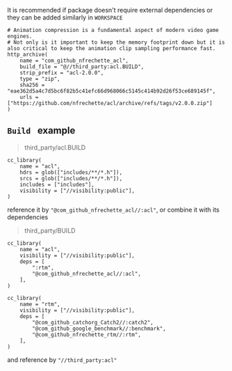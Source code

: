 It is recommended if package doesn't require external dependencies or they can be added similarly in `WORKSPACE`
```
# Animation compression is a fundamental aspect of modern video game engines. 
# Not only is it important to keep the memory footprint down but it is also critical to keep the animation clip sampling performance fast.
http_archive(
    name = "com_github_nfrechette_acl",
    build_file = "@//third_party:acl.BUILD",
    strip_prefix = "acl-2.0.0",
    type = "zip",
    sha256 = "eae362d5a4c7d5bc6f82b5c41efc66d968066c5145c414b92d26f53ce689145f",
    urls = ["https://github.com/nfrechette/acl/archive/refs/tags/v2.0.0.zip"]
)
```
## `Build ` example

> third_party/acl.BUILD

```
cc_library(
    name = "acl",
    hdrs = glob(["includes/**/*.h"]),
    srcs = glob(["includes/**/*.h"]),
    includes = ["includes"],
    visibility = ["//visibility:public"],
)
```
reference it by `"@com_github_nfrechette_acl//:acl"`, or combine it with its dependencies


> third_party/BUILD

```
cc_library(
    name = "acl",
    visibility = ["//visibility:public"],
    deps = [
        ":rtm",
        "@com_github_nfrechette_acl//:acl",
    ],
)

cc_library(
    name = "rtm",
    visibility = ["//visibility:public"],
    deps = [
        "@com_github_catchorg_Catch2//:catch2",
        "@com_github_google_benchmark//:benchmark",
        "@com_github_nfrechette_rtm//:rtm",
    ],
)
```
and reference by `"//third_party:acl"`
